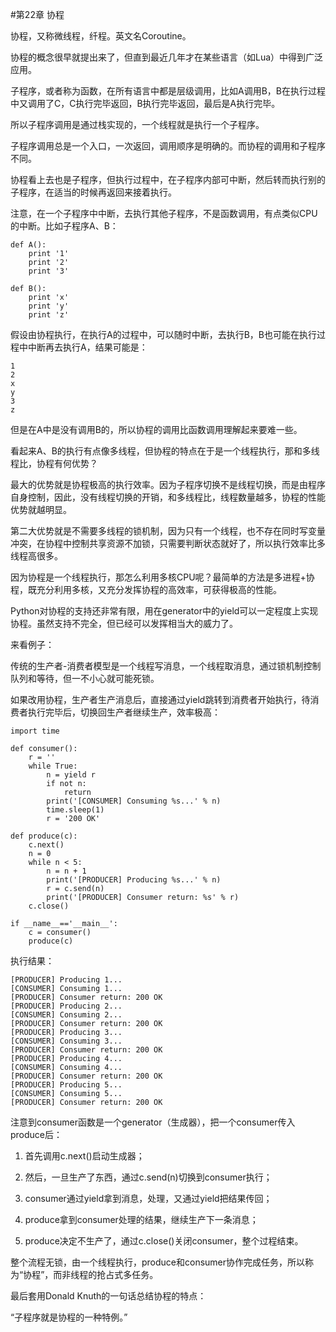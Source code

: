 #第22章 协程


协程，又称微线程，纤程。英文名Coroutine。

协程的概念很早就提出来了，但直到最近几年才在某些语言（如Lua）中得到广泛应用。

子程序，或者称为函数，在所有语言中都是层级调用，比如A调用B，B在执行过程中又调用了C，C执行完毕返回，B执行完毕返回，最后是A执行完毕。

所以子程序调用是通过栈实现的，一个线程就是执行一个子程序。

子程序调用总是一个入口，一次返回，调用顺序是明确的。而协程的调用和子程序不同。

协程看上去也是子程序，但执行过程中，在子程序内部可中断，然后转而执行别的子程序，在适当的时候再返回来接着执行。

注意，在一个子程序中中断，去执行其他子程序，不是函数调用，有点类似CPU的中断。比如子程序A、B：

	def A():
	    print '1'
	    print '2'
	    print '3'
	
	def B():
	    print 'x'
	    print 'y'
	    print 'z'
假设由协程执行，在执行A的过程中，可以随时中断，去执行B，B也可能在执行过程中中断再去执行A，结果可能是：

	1
	2
	x
	y
	3
	z
但是在A中是没有调用B的，所以协程的调用比函数调用理解起来要难一些。

看起来A、B的执行有点像多线程，但协程的特点在于是一个线程执行，那和多线程比，协程有何优势？

最大的优势就是协程极高的执行效率。因为子程序切换不是线程切换，而是由程序自身控制，因此，没有线程切换的开销，和多线程比，线程数量越多，协程的性能优势就越明显。

第二大优势就是不需要多线程的锁机制，因为只有一个线程，也不存在同时写变量冲突，在协程中控制共享资源不加锁，只需要判断状态就好了，所以执行效率比多线程高很多。

因为协程是一个线程执行，那怎么利用多核CPU呢？最简单的方法是多进程+协程，既充分利用多核，又充分发挥协程的高效率，可获得极高的性能。

Python对协程的支持还非常有限，用在generator中的yield可以一定程度上实现协程。虽然支持不完全，但已经可以发挥相当大的威力了。

来看例子：

传统的生产者-消费者模型是一个线程写消息，一个线程取消息，通过锁机制控制队列和等待，但一不小心就可能死锁。

如果改用协程，生产者生产消息后，直接通过yield跳转到消费者开始执行，待消费者执行完毕后，切换回生产者继续生产，效率极高：

	import time
	
	def consumer():
	    r = ''
	    while True:
	        n = yield r
	        if not n:
	            return
	        print('[CONSUMER] Consuming %s...' % n)
	        time.sleep(1)
	        r = '200 OK'
	
	def produce(c):
	    c.next()
	    n = 0
	    while n < 5:
	        n = n + 1
	        print('[PRODUCER] Producing %s...' % n)
	        r = c.send(n)
	        print('[PRODUCER] Consumer return: %s' % r)
	    c.close()
	
	if __name__=='__main__':
	    c = consumer()
	    produce(c)
执行结果：

	[PRODUCER] Producing 1...
	[CONSUMER] Consuming 1...
	[PRODUCER] Consumer return: 200 OK
	[PRODUCER] Producing 2...
	[CONSUMER] Consuming 2...
	[PRODUCER] Consumer return: 200 OK
	[PRODUCER] Producing 3...
	[CONSUMER] Consuming 3...
	[PRODUCER] Consumer return: 200 OK
	[PRODUCER] Producing 4...
	[CONSUMER] Consuming 4...
	[PRODUCER] Consumer return: 200 OK
	[PRODUCER] Producing 5...
	[CONSUMER] Consuming 5...
	[PRODUCER] Consumer return: 200 OK
注意到consumer函数是一个generator（生成器），把一个consumer传入produce后：

1. 首先调用c.next()启动生成器；

2. 然后，一旦生产了东西，通过c.send(n)切换到consumer执行；

3. consumer通过yield拿到消息，处理，又通过yield把结果传回；

4. produce拿到consumer处理的结果，继续生产下一条消息；

5. produce决定不生产了，通过c.close()关闭consumer，整个过程结束。

整个流程无锁，由一个线程执行，produce和consumer协作完成任务，所以称为“协程”，而非线程的抢占式多任务。

最后套用Donald Knuth的一句话总结协程的特点：

“子程序就是协程的一种特例。”